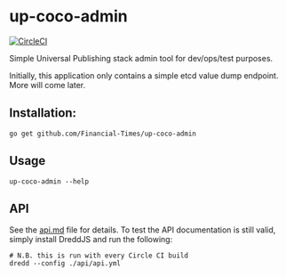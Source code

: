 up-coco-admin
=============

[![CircleCI](https://circleci.com/gh/Financial-Times/up-coco-admin.svg?style=svg)](https://circleci.com/gh/Financial-Times/up-coco-admin)

Simple Universal Publishing stack admin tool for dev/ops/test purposes.

Initially, this application only contains a simple etcd value dump endpoint.  More will come later.

Installation:
-------------

```
go get github.com/Financial-Times/up-coco-admin
```

Usage
-----
```
up-coco-admin --help
```


API
---

See the [api.md](./api.md) file for details. To test the API documentation is still valid, simply install DreddJS and run the following:

```
# N.B. this is run with every Circle CI build
dredd --config ./api/api.yml
```
